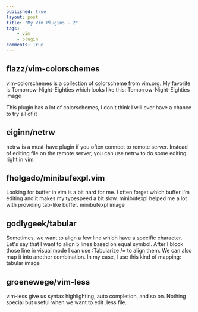 ```yaml
---
published: true
layout: post
title: "My Vim Plugins - 2"
tags:
    - vim
    - plugin
comments: True
---
```


## flazz/vim-colorschemes

vim-colorschemes is a collection of colorscheme from vim.org. My favorite is Tomorrow-Night-Eighties which looks like this:
Tomorrow-Night-Eighties image

This plugin has a lot of colorschemes, I don't think I will ever have a chance to try all of it

## eiginn/netrw

netrw is a must-have plugin if you often connect to remote server. Instead of editing file on the remote server, you can use netrw to do some editing right in vim.

## fholgado/minibufexpl.vim

Looking for buffer in vim is a bit hard for me. I often forget which buffer I'm editing and it makes my typespeed a bit slow. minibufexpl helped me a lot with providing tab-like buffer.
minibufexpl image

## godlygeek/tabular

Sometimes, we want to align a few line which have a specific character. Let's say that I want to align 5 lines based on equal symbol. After I block those line in visual mode I can use :Tabularize /= to align them. We can also map it into another combination. In my case, I use this kind of mapping:
tabular image

## groenewege/vim-less

vim-less give us syntax highlighting, auto completion, and so on. Nothing special but useful when we want to edit .less file.
